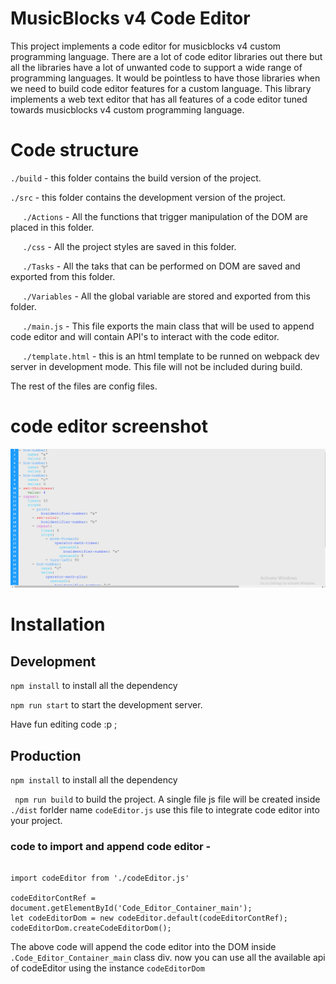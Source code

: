 # MusicBlocks v4 Code Editor 
This project implements a code editor for musicblocks v4 custom programming language. There are a lot of code editor libraries out there but all the libraries have a lot of unwanted code to support a wide range of programming languages. It would be pointless to have those libraries when we need to build code editor features for a custom language. This library implements a web text editor that has all features of a code editor tuned towards musicblocks v4 custom programming language.

# Code structure
`./build` - this folder contains the build version of the project.

`./src` - this folder contains the development version of the project.
  
&nbsp;&nbsp;&nbsp;&nbsp;  `./Actions` - All the functions that trigger manipulation of the DOM are placed
      in this folder.
  
&nbsp;&nbsp;&nbsp;&nbsp;  `./css` - All the project styles are saved in this folder.
  
&nbsp;&nbsp;&nbsp;&nbsp;  `./Tasks` - All the taks that can be performed on DOM are saved and exported from this folder.
  
&nbsp;&nbsp;&nbsp;&nbsp;  `./Variables` - All the global variable are stored and exported from this folder.   
  
&nbsp;&nbsp;&nbsp;&nbsp; `./main.js` - This file exports the main class that will be used to append code editor and will contain API's to interact with the code editor.
  
&nbsp;&nbsp;&nbsp;&nbsp;  `./template.html` - this is an html template to be runned on webpack dev server in development mode. This file will not be included during build.

The rest of the files are config files.

# code editor screenshot
![code editor](./assets/MusicBlocks-v4-code-editor.png)

# Installation

## Development 

`npm install` to install all the dependency

`npm run start` to start the development server.

Have fun editing code :p ;

## Production 

`npm install` to install all the dependency

` npm run build` to build the project. A single file js file will be created inside `./dist` forlder name `codeEditor.js` use this file to integrate code editor into your project.

### code to import and append code editor - 
```

import codeEditor from './codeEditor.js'

codeEditorContRef = document.getElementById('Code_Editor_Container_main');
let codeEditorDom = new codeEditor.default(codeEditorContRef);
codeEditorDom.createCodeEditorDom();

```
The above code will append the code editor into the DOM inside `.Code_Editor_Container_main` class div.
now you can use all the available api of codeEditor using the instance `codeEditorDom`

